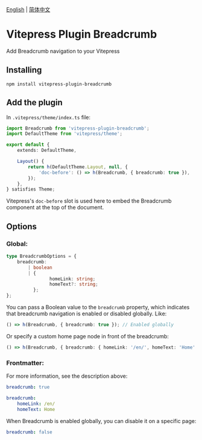 [English](#) | [简体中文](./README.zh-Hans.md)

# Vitepress Plugin Breadcrumb

Add Breadcrumb navigation to your Vitepress

## Installing

```shell
npm install vitepress-plugin-breadcrumb
```

## Add the plugin

In `.vitepress/theme/index.ts` file:

```typescript
import Breadcrumb from 'vitepress-plugin-breadcrumb';
import DefaultTheme from 'vitepress/theme';

export default {
	extends: DefaultTheme,

	Layout() {
		return h(DefaultTheme.Layout, null, {
			'doc-before': () => h(Breadcrumb, { breadcrumb: true }),
		});
	},
} satisfies Theme;
```

Vitepress's `doc-before` slot is used here to embed the Breadcrumb component at the top of the document.

## Options

### Global:

```typescript
type BreadcrumbOptions = {
	breadcrumb:
		| boolean
		| {
				homeLink: string;
				homeText?: string;
		  };
};
```

You can pass a Boolean value to the `breadcrumb` property, which indicates that breadcrumb navigation is enabled or disabled globally. Like:

```typescript
() => h(Breadcrumb, { breadcrumb: true }); // Enabled globally
```

Or specify a custom home page node in front of the breadcrumb:

```typescript
() => h(Breadcrumb, { breadcrumb: { homeLink: '/en/', homeText: 'Home' } }); // Add a link 'Home' to '/en/'
```

### Frontmatter:

For more information, see the description above:

```yaml
breadcrumb: true
```

```yaml
breadcrumb:
    homeLink: /en/
    homeText: Home
```

When Breadcrumb is enabled globally, you can disable it on a specific page:

```yaml
breadcrumb: false
```
